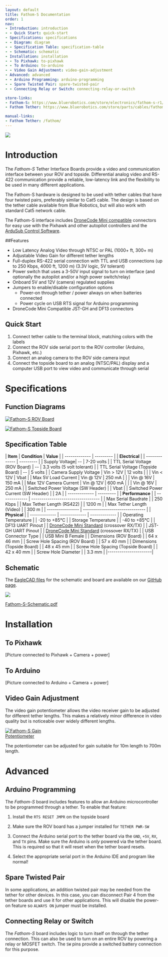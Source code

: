 ```yaml
---
layout: default
title: Fathom-S Documentation
order: 1
nav:
- Introduction: introduction
- - Quick Start: quick-start
- Specifications: specifications
- - Diagram: diagram
- - Specification Table: specification-table
- - Schematic: schematic
- Installation: installation
- - To Pixhawk: to-pixhawk
- - To Arduino: to-arduino
- - Video Gain Adjustment: video-gain-adjustment
- Advanced: advanced
- - Arduino Programming: arduino-programming
- - Spare Twisted Pair: spare-twisted-pair
- - Connecting Relay or Switch: connecting-relay-or-switch

store-links:
- Fathom-S: https://www.bluerobotics.com/store/electronics/fathom-s-r1/
- Fathom Tether: https://www.bluerobotics.com/store/parts/cables/fathom-tether-nb-4p-26awg-r1/

manual-links:
- Fathom Tether: /fathom/
---
```


<img src=".png" class="img-responsive" style="max-width:900px"  />

# Introduction

The <em>Fathom-S</em> Tether Interface Boards provide a video and communication interface between your ROV and topside. Differential analog video and RS-422 communication provide a reliable, low-latency link and the flexibility to be used in many different applications.

The Fathom-S hardware is designed to be used with tether cables that have four twisted pairs, preferably similar to Cat5 cable. The design is based on the tether cable available from Blue Robotics, but will also work with standard Cat5 network cable.

The Fathom-S interface includes [DroneCode Mini compatible](https://wiki.dronecode.org/workgroup/connectors/start) connectors for easy use with the Pixhawk and other autopilot controllers and the [ArduSub Control Software](www.ardusub.com).

##Features 

* Low Latency Analog Video through NTSC or PAL (1000+ ft, 300+ m)
* Adjustable Video Gain for different tether lengths
* Full-duplex RS-422 serial connection with TTL and USB connections (up to 250 Kbps, 4000 ft, 1200 m) (3.3V logic, 5V tolerant)
* Power switch that uses a 3-50V input signal to turn on interface (and optionally the autopilot and/or a high power switch/relay)
* Onboard 5V and 12V (camera) regulated supplies
* Jumpers to enable/disable configuration options
  * Power-on through tether / power always on when batteries connected
  * Power cycle on USB RTS signal for Arduino programming
* DroneCode Mini Compatible JST-GH and DF13 connectors

## Quick Start

1. Connect tether cable to the terminal block, matching colors with the labels
2. Connect the ROV side serial port to the ROV controller (Arduino, Pixhawk, etc.)
3. Connect an analog camera to the ROV side camera input
4. Connect the topside board to an analog (NTSC/PAL) display and a computer USB port to view video and communicate through serial

# Specifications

## Function Diagrams

<a href="/fathom-s/Fathom-S-ROV-Diagram.png"><img src="/fathom-s/Fathom-S-ROV-Diagram.png" class="img-responsive img-center" style="max-width:800px" alt="Fathom-S ROV Board" /></a>

<a href="/fathom-s/Fathom-S-Topside-Diagram.png"><img src="/fathom-s/Fathom-S-Topside-Diagram.png" class="img-responsive img-center" style="max-width:800px" alt="Fathom-S Topside Board" /></a>

## Specification Table

| **Item** | **Condition** | **Value** |
| ------------- | --------- |
|      **Electrical**       |
| ------------- | --------- |
| Supply Voltage| -- | 7-20 volts |
| TTL Serial Voltage (ROV Board) | -- | 3.3 volts (5 volt tolerant) |
| TTL Serial Voltage (Topside Board) | -- | 5 volts |
| Camera Supply Voltage | Vin > 12V | 12 volts |
|                       | Vin < 12V | Vbat |
| Max 5V Load Current | Vin @ 12V | 250 mA |
|                     | Vin @ 16V | 150 mA |
| Max 12V Camera Current | Vin @ 12V | 600 mA |
|                        | Vin @ 16V | 250 mA |
| Switched Power Voltage (SW Header) | | Vbat |
| Switched Power Current (SW Header) | | 2A |
| ------------- | --------- |
|                **Performance**                  		 |
| ------------- | ---------------------------------- |
| Max Serial Baudrate        |           | 250 Kbps |
| Max Tether Length (RS422)  |           | 1200 m   |
| Max Tether Length (Video)  |           | 300 m    |
| ---------------- | ------------------------------- |
|  **Physical**  |
| ------------- | ------------- | ------------- |
| Operating Temperature | | -20 to +85&deg;C |
| Storage Temperature | | -40 to +85&deg;C |
| DF13 UART Pinout | | [DroneCode Mini Standard](https://wiki.dronecode.org/workgroup/connectors/start#telemetry_port) (crossover RX/TX) |
| JST-GH UART Pinout | | [DroneCode Mini Standard](https://wiki.dronecode.org/workgroup/connectors/start#telemetry_port) (crossover RX/TX) |
| USB Connector Type | | USB Mini B Female |
| Dimensions (ROV Board) | | 64 x 46 mm |
| Screw Hole Spacing (ROV Board) | | 57 x 40 mm |
| Dimensions (Topside Board) | | 48 x 45 mm |
| Screw Hole Spacing (Topside Board) | | 42 x 40 mm |
| Screw Hole Diameter | | 3.3 mm |
|----------------------|

## Schematic

The [EagleCAD files](https://github.com/bluerobotics/fathom-s/) for the schematic and board are available on our [GitHub page](https://github.com/bluerobotics).

[<img src="/fathom-s/Fathom-S-Schematic.png" class="img-responsive" style="max-width:300px" />](https://github.com/bluerobotics/fathom-s/raw/master/Fathom-S-Schematic.pdf)

[Fathom-S-Schematic.pdf](https://github.com/bluerobotics/fathom-s/raw/master/Fathom-S-Schematic.pdf)

# Installation

## To Pixhawk
[Picture connected to Pixhawk + Camera + power]

## To Arduino
[Picture connected to Arduino + Camera + power]

## Video Gain Adjustment

The video gain potentiometer allows the video receiver gain to be adjusted for different tether lengths. This makes a relatively minor difference in video quality but is noticeable over widely different lengths.

<a href="/fathom-s/Fathom-S-Gain.png"><img src="/fathom-s/Fathom-S-Gain.png" class="img-responsive img-center" style="max-width:200px" alt="Fathom-S Gain Potentiometer" /></a>

The potentiometer can be adjusted for gain suitable for 10m length to 700m length.

# Advanced

## Arduino Programming

The *Fathom-S* board includes features to allow an Arduino microcontroller to be programmed through a tether. To enable that feature:

1. Install the `RTS RESET JMPR` on the topside board

2. Make sure the ROV board has a jumper installed for `TETHER PWR-SW`

3. Connect the Arduino serial port to the tether board via the `GND`, `+5V`, `RX`, and `TX` pins. Make sure the Arduino is *only* powered via the tether board. This is required so that it will reset when the tether board resets.

4. Select the appropriate serial port in the Arduino IDE and program like normal!

## Spare Twisted Pair

In some applications, an addition twisted pair may be needed from the tether for other devices. In this case, you can disconnect Pair 4 from the tether boards and use it for other applications. This will disable the power-on feature so `ALWAYS ON` jumper must be installed.

## Connecting Relay or Switch

The *Fathom-S* board includes logic to turn itself on through the tether connection. This can also be used to turn on an entire ROV by powering a relay or MOSFET switch. The `SW` pins provide a switched battery connection for this purpose.